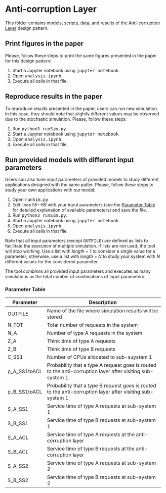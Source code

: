 # Anti-corruption Layer

This folder contains models, scripts, data, and results of the [Anti-corruption Layer](https://learn.microsoft.com/en-us/azure/architecture/patterns/anti-corruption-layer) design pattern.


## Print figures in the paper
Please, follow these steps to print the same figures presented in the paper for this design pattern:
1. Start a Jupyter notebook using <tt>jupyter notebook</tt>.
2. Open <tt>analysis.ipynb</tt>.
3. Execute all cells in that file.


## Reproduce results in the paper
To reproduce results presented in the paper, users can run new simulation. In this case, they should note that slightly different values may be observed due to the stochastic simulation. Please, follow these steps:
1. Run <tt>python3 runSim.py</tt>.
2. Start a Jupyter notebook using <tt>jupyter notebook</tt>.
3. Open <tt>analysis.ipynb</tt>.
4. Execute all cells in that file.


## Run provided models with different input parameters
Users can also tune input parameters of provided models to study different applications designed with the same patter.
Please, follow these steps to study your own applications with our model:
1. Open <tt>runSim.py</tt>
2. Edit lines 55--69 with your input parameters (see the [Parameter Table](#parameter-table) for detailed explanation of available parameters) and save the file.
3. Run <tt>python3 runSim.py</tt>.
4. Start a Jupyter notebook using <tt>jupyter notebook</tt>.
5. Open <tt>analysis.ipynb</tt>.
6. Execute all cells in that file.

Note that all input parameters (except <tt>OUTFILE</tt>) are defined as lists to facilitate the execution of multiple simulation. If lists are not used, the tool will stop working. Use a list with *length = 1* to consider a single value for a parameter; otherwise, use a list with *length = N* to study your system with *N* different values for the considered parameter. 

The tool *combines* all provided input parameters and executes as many simulations as the total number of combinations of input parameters.


### Parameter Table

| Parameter | Description |
| --- | --- |
| OUTFILE | Name of the file where simulation results will be stored |
| N\_TOT | Total number of requests in the system |
| N\_A | Number of type A requests in the system |
| Z\_A | Think time of type A requests |
| Z\_B | Think time of type B requests |
| C\_SS1 | Number of CPUs allocated to sub-suystem 1 |
| p\_A\_SS1toACL | Probability that a type A request goes is routed to the anti-corruption layer after visiting sub-system 1 |
| p\_B\_SS1toACL | Probability that a type B request goes is routed to the anti-corruption layer after visiting sub-system 1 |
| S\_A\_SS1 | Service time of type A requests at sub-system 1 |
| S\_B\_SS1 | Service time of type B requests at sub-system 1 |
| S\_A\_ACL | Service time of type A requests at the anti-corruption layer |
| S\_B\_ACL | Service time of type B requests at the anti-corruption layer |
| S\_A\_SS2 | Service time of type A requests at sub-system 2 |
| S\_B\_SS2 | Service time of type B requests at sub-system 2 |
